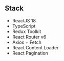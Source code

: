 ## Stack
* ReactJS 18
* TypeScript
* Redux Toolkit
* React Router v6
* Axios + Fetch
* React Content Loader
* React Pagination
